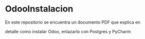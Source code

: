 # OdooInstalacion

En este repositorio se encuentra un documento PDF que explica en

detalle como instalar Odoo, enlazarlo con Postgres y PyCharm
